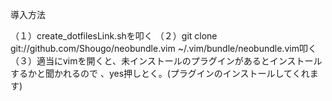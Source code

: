 導入方法

（１）create_dotfilesLink.shを叩く
（２）git clone git://github.com/Shougo/neobundle.vim ~/.vim/bundle/neobundle.vim叩く
（３）適当にvimを開くと、未インストールのプラグインがあるとインストールするかと聞かれるので
、yes押しとく。(プラグインのインストールしてくれます)

